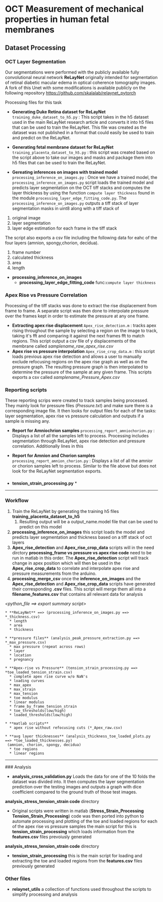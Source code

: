 # OCT Measurement of mechanical properties in human fetal membranes

## Dataset Processing 

### OCT Layer Segmentation

Our segmentations were performed  with the publicly available fully convolutional neural network **ReLayNet** originally intended for segmentation of retinal diabetic macular edema in optical coherence tomography images. A fork of this Unet with some modifications is available publicly on the following repository
https://github.com/skalalab/relaynet_pytorch

Processing files for this task

* **Generating Duke Retina dataset for ReLayNet**  `training_duke_dataset_to_h5.py` :  This script takes in the h5 dataset used in the main ReLayNet research article and converts it into h5 files that can be used to train the ReLayNet. This file was created as the dataset was not published in a format that could easily be used to train and predict on the ReLayNet.

* **Generating fetal membrane dataset for ReLayNet** `training_placenta_dataset_to_h5.py` : this script was created based on the script above to take our images and masks and package them into h5 files that can be used to train the ReLayNet. 


* **Gereating inferences on images with trained model** `processing_inference_on_images.py` : Once we have a trained model, the `processing_inference_on_images.py` script loads the trained model and predicts layer segmentation on the OCT tiff stacks and computes the layer thickness by using the function `compute layer thickness` found in the module `processing_layer_edge_fitting_code.py`. The `processing_inference_on_images.py` outputs a tiff stack of layer segmentation masks in uint8 along with a tiff stack of 
1) original image 
2) layer segmentation 
3) layer edge estimation for each frame in the tiff stack

The script also exports a csv file including the following data for eahc of the four layers (amnion, spongy,chorion, decidua).
  1) frame number 
  2) calculated thickness 
  3) area
  4) length    
 
* **processing_inference_on_images**
  * **processing_layer_edge_fitting_code** func:`compute layer thickness`


### Apex Rise vs Pressure Correlation

Processing of the tiff stacks was done to extract the rise displacement from frame to frame. A separate script was then done to interpolate pressure over the frames kept in order to estimate the pressure at any one frame.

* **Extracting apex rise displacement** `Apex_rise_detection.m` : tracks apex rising throughout the sample by selecting a region on the image to track, taking it's fft and comparing it against the next frames fft to match regions. This script output a csv file of y displacements of the membrane called _samplename_raw_apex_rise.csv_
* **Apex rise vs pressure interpolation** `Apex_rise_crop_data.m` : this script loads previous apex rise detection and allows a user to  manually exclude refocusing regions on the apex rise graph as well as on the pressure graph. The resulting pressure graph is then interpolated to determine the pressure of the sample at any given frame. This scripts exports a csv called _samplename_Pressure_Apex.csv_
  
### Reporting scripts

These reporting scrips were created to track samples being processed. They mainly look for pressure files (_Pressure.txt_) and make sure there is a corresponding image file. It then looks for output files for each of the tasks: layer segmentation, apex rise vs pressure calculation and outputs if a sample is missing any. 

* **Report for Amniochrion samples** `processing_report_amniochorion.py` : Displays a list of all the samples left to process. Processing includes segmentation through ReLayNet, apex rise detection and pressure correlation. Additionally lines in this 
   
* **Report for Amnion and Chorion samples** `processing_report_amnion_chorion.py` : Displays a list of all the amnior or chorion samples left to process. Similar to the file above but does not look for the ReLayNet segmentation exports.

### 
* **tension_strain_processing.py**
  *  
<hr>

### Workflow 

 1. Train the ReLayNet by generating the training h5 files **training_placenta_dataset_to_h5**
    1. Resulting output will be a output_name.model file that can be used to predict on this model
 2. **processing_inference_on_images** this script loads the model and predicts layer segmentation and thickness based on a tiff stack of oct layers
 3. **Apex_rise_detection** and **Apex_rise_crop_data** scripts will in the  need dirctory **processing_frame vs pressure vs apex rise code** need to be run in matlab in this order. The **Apex_rise_detection** script will track change in apex position which will then be used in the  **Apex_rise_crop_data** to correlate and interpolate apex rise and pressure measurements from the arduino.
1. **processing_merge_csv** once the **inference_on_images** and the **Apex_rise_detection** and **Apex_rise_crop_data** scripts have generated their corresponding **.csv** files. This script will merge them all into a **filename_features.csv** that contains all relevant data for analysis

_<python_file ==> export summary script>_
```
* **ReLayNet** ==> (processing_inference_on_images.py ==> *_thickness.csv)
  * length
  * area 
  * thickness

* **pressure files** (analysis_peak_pressure_extraction.py ==> *_max_pressure.csv)
  * max pressure (repeat across rows)
  * layer
  * location
  * pregnancy

* **Apex-rise vs Pressure** (tension_strain_processing.py ==> *toe_loaded_tension_strain.csv)
  * complete apex rise curve w/o NaN's  
  * loading curves
  * max_apex
  * max_strain
  * max_tension
  * toe modulus
  * linear modulus
  * frame_by_frame_tension_strain
  * toe_thresholds(low/high)
  * loaded_thresholds(low/high)

* **matlab scripts**
  * apex rise without refocusing cuts (*_Apex_raw.csv)

* **avg layer thicknesses** (analysis_thickness_toe_loaded_plots.py ==> *toe_loaded_thicknesses.py) 
 (amnion, chorion, spongy, decidua)
  * toe regions
  * linear regions
```
<hr>
### Analysis 

* **analysis_cross_validation.py** Loads the data for one of the 10 folds the dataset was divided into. It then computes the layer segmentation prediction over the testing images and outputs a graph with dice coefficient compared to the ground truth of those test images.

**analysis_stress_tension_strain code** directory
* Original scripts were written in matlab (**Stress_Strain_Processing** **Tension_Strain_Processing**) code was then ported into python to automate processing and plotting of the toe and loaded regions for each of the apex rise vs pressure samples the main script for this is **tension_strain_processing** which loads information from the **features.csv** files prevoiusly generated

**analysis_stress_tension_strain code** directory

* **tension_strain_processing** this is the main script for loading and extracting the toe and loaded regions from the **features.csv** files previously generated

### Other files

* **relaynet_utils** a collection of functions used throughout the scripts to simplify processing and analysis
